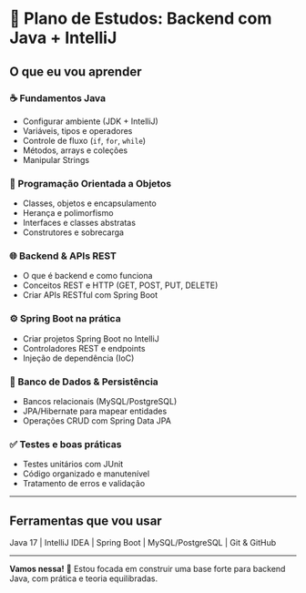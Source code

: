 # 🚀 Plano de Estudos: Backend com Java + IntelliJ

## O que eu vou aprender

### ☕ Fundamentos Java
- Configurar ambiente (JDK + IntelliJ)
- Variáveis, tipos e operadores
- Controle de fluxo (`if`, `for`, `while`)
- Métodos, arrays e coleções
- Manipular Strings

### 🧱 Programação Orientada a Objetos
- Classes, objetos e encapsulamento
- Herança e polimorfismo
- Interfaces e classes abstratas
- Construtores e sobrecarga

### 🌐 Backend & APIs REST
- O que é backend e como funciona
- Conceitos REST e HTTP (GET, POST, PUT, DELETE)
- Criar APIs RESTful com Spring Boot

### ⚙️ Spring Boot na prática
- Criar projetos Spring Boot no IntelliJ
- Controladores REST e endpoints
- Injeção de dependência (IoC)

### 💾 Banco de Dados & Persistência
- Bancos relacionais (MySQL/PostgreSQL)
- JPA/Hibernate para mapear entidades
- Operações CRUD com Spring Data JPA

### ✅ Testes e boas práticas
- Testes unitários com JUnit
- Código organizado e manutenível
- Tratamento de erros e validação

---

## Ferramentas que vou usar
Java 17 | IntelliJ IDEA | Spring Boot | MySQL/PostgreSQL | Git & GitHub

---

**Vamos nessa!** 🎯 Estou focada em construir uma base forte para backend Java, com prática e teoria equilibradas.

